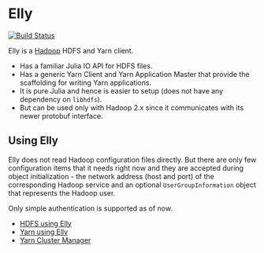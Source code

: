 # Elly

[![Build Status](https://travis-ci.org/tanmaykm/Elly.jl.svg?branch=master)](https://travis-ci.org/tanmaykm/Elly.jl)

Elly is a [Hadoop](https://hadoop.apache.org/) HDFS and Yarn client.

- Has a familiar Julia IO API for HDFS files.
- Has a generic Yarn Client and Yarn Application Master that provide the scaffolding for writing Yarn applications.
- It is pure Julia and hence is easier to setup (does not have any dependency on `libhdfs`).
- But can be used only with Hadoop 2.x since it communicates with its newer protobuf interface.

## Using Elly

Elly does not read Hadoop configuration files directly. But there are only few configuration items that it needs 
right now and they are accepted during object initialization - the network address (host and port) of the 
corresponding Hadoop service and an optional `UserGroupInformation` object that represents the Hadoop user.

Only simple authentication is supported as of now.

- [HDFS using Elly](HDFS.md)
- [Yarn using Elly](YARN.md)
- [Yarn Cluster Manager](YARNCM.md)
